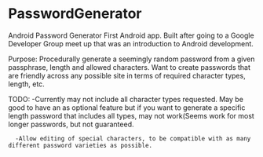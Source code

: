 # PasswordGenerator
Android Password Generator
First Android app. Built after going to a Google Developer Group meet up that was an introduction to Android development. 

Purpose: Procedurally generate a seemingly random password from a given passphrase, length and allowed characters. Want to create
passwords that are friendly across any possible site in terms of required character types, length, etc.

TODO: 
      -Currently may not include all character types requested. May be good to have an as optional feature but if you want to 
      generate a specific length password that includes all types, may not work(Seems work for most longer passwords, but not             guaranteed.

      -Allow editing of special characters, to be compatible with as many different password varieties as possible.
